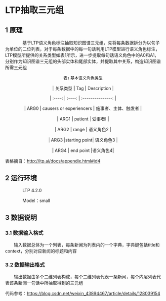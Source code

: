 # LTP抽取三元组
## 1 原理
&emsp;&emsp;&emsp;&emsp;基于LTP语义角色标注抽取知识图谱三元组，先将每条数据拆分为以句子为单位的二位列表，对于每条数据中的每一句话利用LTP模型进行语义角色标注，LTP模型所提供的关系类型如表1所示，进一步提取每句话语义角色中的A0和A1，分别作为知识图谱三元组的头部实体和尾部实体，并提取其中关系，构造知识图谱所需三元组

<p align="center"><font face="黑体" size=2.>表1 基本语义角色类型</font></p>

<p align="center">

<p align="center">|   关系类型   |    Tag   |     Description    |
<p align="center">|  :----:  |  :----:  |  :---------------:  |
<p align="center">|   ARG0    |    causers or experiencers   |  施事者、主体、触发者 |
<p align="center">|   ARG1   |    patient    |     受事者I       |
<p align="center">|   ARG2   |    range    |        语义角色2       |
<p align="center">|   ARG3   |starting point|       语义角色3 |
<p align="center">|  ARG4   |    end point  |语义角色4|

表格摘自：<http://ltp.ai/docs/appendix.html#id4>
</div>

## 2 运行环境
&emsp;&emsp;&emsp;&emsp;LTP 4.2.0

&emsp;&emsp;&emsp;&emsp;Model：small

## 3 数据说明
### 3.1 数据输入格式
&emsp;&emsp;输入数据总体为一个列表，每条新闻为列表内的一个字典，字典键包括title和context，分别对应新闻的标题和内容
### 3.2 数据输出格式
&emsp;&emsp;输出数据由多个二维列表构成，每个二维列表代表一条新闻，每个内层列表代表该条新闻一句话中所抽取得到的三元组

代码参考：<https://blog.csdn.net/weixin_43894467/article/details/128039154>

